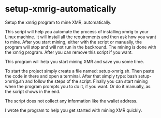 # setup-xmrig-automatically
Setup the xmrig program to mine XMR, automatically.

This script will help you automate the process of installing xmrig to your Linux machine. It will install all the requirements and then ask how you want to mine. After you start mining, either with the script or manually, the program will stop and will not run in the backround. The mining is done with the xmrig program. After you can remove this script if you want.

This program will help you start mining XMR and save you some time.

To start the project simply create a file named: setup-xmrig.sh. Then paste the code in there and open a terminal. After that simply type: bash setup-xmrrig.sh and follow the steps of the script. Finally you can start mining when the program prompts you to do it, if you want. Or do it manually, as the script shows in the end.

The script does not collect any information like the wallet address.

I wrote the program to help you get started with mining XMR quickly.
